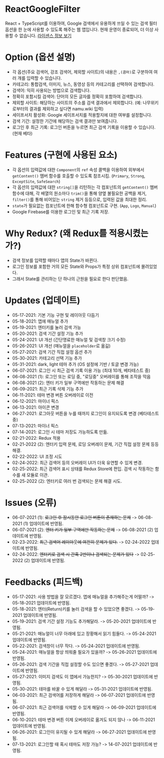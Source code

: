 # ReactGoogleFilter
React + TypeScript를 이용하여, Google 검색에서 유용하게 쓰일 수 있는 검색 필터 옵션을 한 눈에 사용할 수 있도록 해주는 웹 앱입니다. 현재 운영이 종료되어, 더 이상 사용할 수 없습니다.
[라이센스 정보 보기](https://github.com/kuman514/ReactGoogleFilter/blob/main/LICENSE.md)

# Option (옵션 설명)
- 각 옵션(주요 검색어, 강조 검색어, 제외할 사이트)의 내용은 `,(콤마)`로 구분하여 여러 개를 입력할 수 있습니다.
- 카테고리: 통합검색, 이미지, 뉴스, 동영상 등의 카테고리를 선택하여 검색합니다.
- 검색어: 익히 사용되는 방법으로 검색합니다.
- 정확히 포함시킬 검색어: 단어의 모든 글자를 정확히 포함하여 검색합니다.
- 제외할 사이트: 해당하는 사이트의 주소를 검색 결과에서 제외합니다. (예: 나무위키로부터의 결과를 제외하고 싶다면 namu.wiki 입력)
- 세이프서치 활성화: Google 세이프서치를 적용할지에 대한 여부를 설정합니다.
- 검색 기간: 설정한 기간에 해당하는 검색 결과만 보여줍니다.
- 로그인 후 최근 기록: 로그인 버튼을 누르면 최근 검색 기록을 이용할 수 있습니다. (현재 베타)

# Features (구현에 사용된 요소)
- 각 옵션의 입력값에 대한 `Component`의 `ref` 속성 콜백을 이용하여 외부에서 `getContent()` 멤버 함수를 호출할 수 있도록 참조시킴. (`Primary`, `Strong`, `ExceptSite`, `SafeSearch`)
- 각 옵션의 입력값에 대한 `string[]`을 리턴하는 각 컴포넌트의 `getContent()` 멤버 함수에 대해, 각 배열의 원소마다 `trim()`을 통해 양옆 불필요한 공백을 제거, `filter()`를 통해 비어있는 `string` 제거 등등으로, 입력된 값을 최대한 정리.
- `state`가 필요없는 컴포넌트에 한해 함수형 컴포넌트로 구현. (`App`, `Logo`, `Manual`)
- Google Firebase를 이용한 로그인 및 최근 기록 저장.

# Why Redux? (왜 Redux를 적용시켰는가?)
- 검색 정보를 입력할 때마다 앱의 State가 바뀐다.
- 로그인 정보를 포함한 거의 모든 State와 Props가 특정 상위 컴포넌트에 몰려있었다.
- 그래서 State를 관리하는 단 하나의 근원을 필요로 한다 판단했음.

# Updates (업데이트)
- 05-17-2021: 기본 기능 구현 및 레이아웃 다듬기
- 05-18-2021: 앱에 매뉴얼 추가
- 05-19-2021: 엔터키를 눌러 검색 가능
- 05-20-2021: 검색 기간 설정 기능 추가
- 05-24-2021: UI 개선 (간단명료한 매뉴얼 및 검색창 크기 수정)
- 05-26-2021: UI 개선 (매뉴얼을 `placeholder`로 옮긺)
- 05-27-2021: 검색 기간 직접 설정 옵션 추가
- 05-30-2021: 카테고리 선택 기능 추가
- 05-31-2021: dark, light 테마 추가 (OS 설정에 기반 / 토글 변경 가능)
- 06-07-2021: 로그인 시 최근 검색 기록 이용 가능 (최대 10개, 베타테스트 중)
- 06-08-2021 (1): 로그인 또는 로딩 중, "로딩중" 오버레이를 통해 조작을 막음
- 06-08-2021 (2): 엔터 키가 일부 구역에만 작동하는 문제 해결
- 06-09-2021: 최근 기록 삭제 기능 추가
- 06-11-2021: 테마 변경 버튼 오버레이로 이전
- 06-12-2021: 마이너 픽스
- 06-13-2021: 아이콘 변경
- 06-27-2021: 로그아웃 버튼을 누를 때까지 로그인이 유지되도록 변경 (베타테스트 중)
- 07-13-2021: 마이너 픽스
- 07-14-2021: 로그인 시 테마 저장도 가능하도록 만듦.
- 02-21-2022: Redux 적용
- 02-21-2022 (2): 엔터키 입력 문제, 로딩 오버레이 문제, 기간 직접 설정 문제 등등 해결.
- 02-22-2022: UI 조정 시도
- 02-24-2022: 최근 검색어 등의 오버레이 UI가 더욱 유연할 수 있게 변경.
- 02-25-2022: 최근 검색어 표시 상태를 Redux Store에 편입. 검색 시 작동하는 함수를 새 모듈로 이관.
- 02-25-2022 (2): 엔터키로 여러 번 검색되는 문제 해결 시도.

# Issues (오류)
- 06-07-2021 (1): ~~로그인 후 잠시동안 로그인 버튼이 존재하는 문제~~ -> 06-08-2021 (1) 업데이트에 반영됨.
- 06-07-2021 (2): ~~엔터 키가 일부 구역에만 작동하는 문제~~ -> 06-08-2021 (2) 업데이트에 반영됨.
- 02-23-2022: ~~최근 검색어 레이아웃에 여전히 문제가 있다.~~ -> 02-24-2022 업데이트에 반영됨.
- 02-24-2022: ~~엔터키로 검색 시 간혹 2번이나 검색되는 문제가 있다~~ -> 02-25-2022 (2) 업데이트에 반영됨.

# Feedbacks (피드백)
- 05-17-2021: 사용 방법을 잘 모르겠다. 앱에 매뉴얼을 추가해주는게 어떨까? -> 05-18-2021 업데이트에 반영됨.
- 05-18-2021: 엔터(Return)키를 눌러 검색을 할 수 있었으면 좋겠다. -> 05-19-2021 업데이트에 반영됨.
- 05-19-2021: 검색 기간 설정 기능도 추가해달라. -> 05-20-2021 업데이트에 반영됨.
- 05-21-2021: 매뉴얼이 너무 아래에 있고 장황해서 읽기 힘들다. -> 05-24-2021 업데이트에 반영됨.
- 05-22-2021: 검색창이 너무 작다. -> 05-24-2021 업데이트에 반영됨.
- 05-24-2021: 매뉴얼을 항상 띄워줄 필요가 있을까? -> 05-26-2021 업데이트에 반영됨.
- 05-26-2021: 검색 기간을 직접 설정할 수도 있으면 좋겠다. -> 05-27-2021 업데이트에 반영됨.
- 05-27-2021: 이미지 검색도 이 앱에서 가능한지? -> 05-30-2021 업데이트에 반영됨.
- 05-30-2021: 테마를 바꿀 수 있게 해달라 -> 05-31-2021 업데이트에 반영됨.
- 06-03-2021: 최근 검색어를 저장하게 해달라 -> 06-07-2021 업데이트에 반영됨.
- 06-07-2021: 최근 검색어를 삭제할 수 있게 해달라 -> 06-09-2021 업데이트에 반영됨.
- 06-10-2021: 테마 변경 버튼 이제 오버레이로 옮겨도 되지 않나 -> 06-11-2021 업데이트에 반영됨.
- 06-26-2021: 로그인이 유지될 수 있게 해달라 -> 06-27-2021 업데이트에 반영됨.
- 07-13-2021: 로그인할 때 혹시 테마도 저장 가능? -> 14-07-2021 업데이트에 반영됨.
